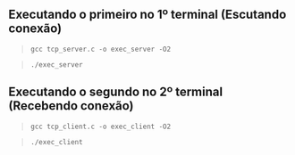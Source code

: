 ## Executando o primeiro no 1º terminal (Escutando conexão) <br>
> `gcc tcp_server.c -o exec_server -O2` <br>

> `./exec_server` <br>

## Executando o segundo no 2º terminal (Recebendo conexão) <br>
> `gcc tcp_client.c -o exec_client -O2` <br>

> `./exec_client` <br>
